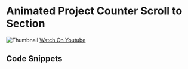 # Animated Project Counter Scroll to Section 
![Thumbnail](thumbnail.png)
[Watch On Youtube](https://link)

## Code Snippets
